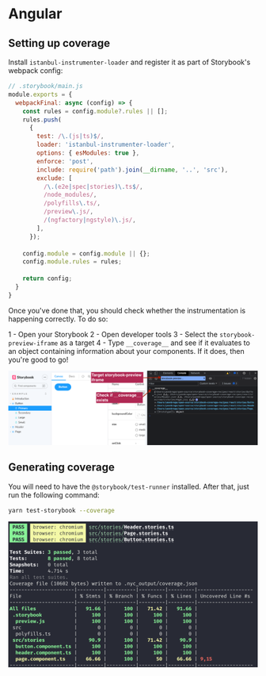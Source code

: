 # Angular

## Setting up coverage

Install `istanbul-instrumenter-loader` and register it as part of Storybook's webpack config:

```js
// .storybook/main.js
module.exports = {
  webpackFinal: async (config) => {
    const rules = config.module?.rules || [];
    rules.push(
      {
        test: /\.(js|ts)$/,
        loader: 'istanbul-instrumenter-loader',
        options: { esModules: true },
        enforce: 'post',
        include: require('path').join(__dirname, '..', 'src'),
        exclude: [
          /\.(e2e|spec|stories)\.ts$/,
          /node_modules/,
          /polyfills\.ts/,
          /preview\.js/,
          /(ngfactory|ngstyle)\.js/,
        ],
      });

    config.module = config.module || {};
    config.module.rules = rules;

    return config;
  }
}
```

Once you've done that, you should check whether the instrumentation is happening correctly. To do so:

1 - Open your Storybook
2 - Open developer tools
3 - Select the `storybook-preview-iframe` as a target
4 - Type `__coverage__` and see if it evaluates to an object containing information about your components. If it does, then you're good to go!

![](coverage-object.png)

## Generating coverage

You will need to have the `@storybook/test-runner` installed. After that, just run the following command:

```sh
yarn test-storybook --coverage
```

![](coverage-cli.png)